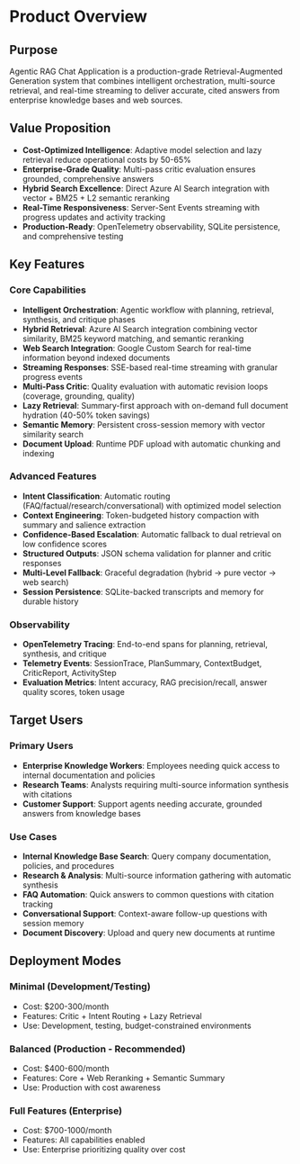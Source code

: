 # Product Overview

## Purpose

Agentic RAG Chat Application is a production-grade Retrieval-Augmented Generation system that combines intelligent orchestration, multi-source retrieval, and real-time streaming to deliver accurate, cited answers from enterprise knowledge bases and web sources.

## Value Proposition

- **Cost-Optimized Intelligence**: Adaptive model selection and lazy retrieval reduce operational costs by 50-65%
- **Enterprise-Grade Quality**: Multi-pass critic evaluation ensures grounded, comprehensive answers
- **Hybrid Search Excellence**: Direct Azure AI Search integration with vector + BM25 + L2 semantic reranking
- **Real-Time Responsiveness**: Server-Sent Events streaming with progress updates and activity tracking
- **Production-Ready**: OpenTelemetry observability, SQLite persistence, and comprehensive testing

## Key Features

### Core Capabilities

- **Intelligent Orchestration**: Agentic workflow with planning, retrieval, synthesis, and critique phases
- **Hybrid Retrieval**: Azure AI Search integration combining vector similarity, BM25 keyword matching, and semantic reranking
- **Web Search Integration**: Google Custom Search for real-time information beyond indexed documents
- **Streaming Responses**: SSE-based real-time streaming with granular progress events
- **Multi-Pass Critic**: Quality evaluation with automatic revision loops (coverage, grounding, quality)
- **Lazy Retrieval**: Summary-first approach with on-demand full document hydration (40-50% token savings)
- **Semantic Memory**: Persistent cross-session memory with vector similarity search
- **Document Upload**: Runtime PDF upload with automatic chunking and indexing

### Advanced Features

- **Intent Classification**: Automatic routing (FAQ/factual/research/conversational) with optimized model selection
- **Context Engineering**: Token-budgeted history compaction with summary and salience extraction
- **Confidence-Based Escalation**: Automatic fallback to dual retrieval on low confidence scores
- **Structured Outputs**: JSON schema validation for planner and critic responses
- **Multi-Level Fallback**: Graceful degradation (hybrid → pure vector → web search)
- **Session Persistence**: SQLite-backed transcripts and memory for durable history

### Observability

- **OpenTelemetry Tracing**: End-to-end spans for planning, retrieval, synthesis, and critique
- **Telemetry Events**: SessionTrace, PlanSummary, ContextBudget, CriticReport, ActivityStep
- **Evaluation Metrics**: Intent accuracy, RAG precision/recall, answer quality scores, token usage

## Target Users

### Primary Users

- **Enterprise Knowledge Workers**: Employees needing quick access to internal documentation and policies
- **Research Teams**: Analysts requiring multi-source information synthesis with citations
- **Customer Support**: Support agents needing accurate, grounded answers from knowledge bases

### Use Cases

- **Internal Knowledge Base Search**: Query company documentation, policies, and procedures
- **Research & Analysis**: Multi-source information gathering with automatic synthesis
- **FAQ Automation**: Quick answers to common questions with citation tracking
- **Conversational Support**: Context-aware follow-up questions with session memory
- **Document Discovery**: Upload and query new documents at runtime

## Deployment Modes

### Minimal (Development/Testing)

- Cost: $200-300/month
- Features: Critic + Intent Routing + Lazy Retrieval
- Use: Development, testing, budget-constrained environments

### Balanced (Production - Recommended)

- Cost: $400-600/month
- Features: Core + Web Reranking + Semantic Summary
- Use: Production with cost awareness

### Full Features (Enterprise)

- Cost: $700-1000/month
- Features: All capabilities enabled
- Use: Enterprise prioritizing quality over cost
